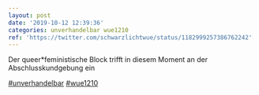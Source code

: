 ```yaml
---
layout: post
date: '2019-10-12 12:39:36'
categories: unverhandelbar wue1210
ref: 'https://twitter.com/schwarzlichtwue/status/1182999257386762242'
---
```

Der queer\*feministische Block trifft in diesem Moment an der Abschlusskundgebung ein

[#unverhandelbar](/t/unverhandelbar) [#wue1210](/t/wue1210)
